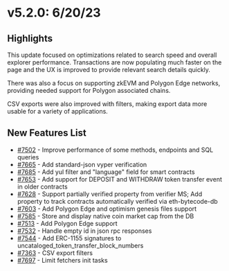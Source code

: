 # v5.2.0: 6/20/23

## Highlights

This update focused on optimizations related to search speed and overall explorer performance. Transactions are now populating much faster on the page and the UX is improved to provide relevant search details quickly.

There was also a focus on supporting zkEVM and Polygon Edge networks, providing needed support for Polygon associated chains.

CSV exports were also improved with filters, making export data more usable for a variety of applications.

## New Features List

* [#7502](https://github.com/blockscout/blockscout/pull/7502) - Improve performance of some methods, endpoints and SQL queries
* [#7665](https://github.com/blockscout/blockscout/pull/7665) - Add standard-json vyper verification
* [#7685](https://github.com/blockscout/blockscout/pull/7685) - Add yul filter and "language" field for smart contracts
* [#7653](https://github.com/blockscout/blockscout/pull/7653) - Add support for DEPOSIT and WITHDRAW token transfer event in older contracts
* [#7628](https://github.com/blockscout/blockscout/pull/7628) - Support partially verified property from verifier MS; Add property to track contracts automatically verified via eth-bytecode-db
* [#7603](https://github.com/blockscout/blockscout/pull/7603) - Add Polygon Edge and optimism genesis files support
* [#7585](https://github.com/blockscout/blockscout/pull/7585) - Store and display native coin market cap from the DB
* [#7513](https://github.com/blockscout/blockscout/pull/7513) - Add Polygon Edge support
* [#7532](https://github.com/blockscout/blockscout/pull/7532) - Handle empty id in json rpc responses
* [#7544](https://github.com/blockscout/blockscout/pull/7544) - Add ERC-1155 signatures to uncataloged\_token\_transfer\_block\_numbers
* [#7363](https://github.com/blockscout/blockscout/pull/7363) - CSV export filters
* [#7697](https://github.com/blockscout/blockscout/pull/7697) - Limit fetchers init tasks
